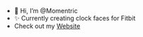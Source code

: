 - 👋 Hi, I’m @Momentric
- ✨ Currently creating clock faces for Fitbit 
- Check out my [Website](https://momentric-9b1d4.web.app/)

<!---
Momentric/Momentric is a ✨ special ✨ repository because its `README.md` (this file) appears on your GitHub profile.
You can click the Preview link to take a look at your changes.
--->
